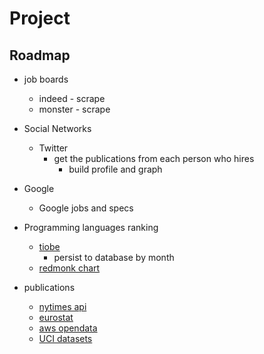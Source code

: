 # Project

## Roadmap

- job boards
    - indeed - scrape
    - monster - scrape

- Social Networks 
    - Twitter
        - get the publications from each person who hires
            - build profile and graph

- Google
    - Google jobs and specs

- Programming languages ranking
    - [tiobe](https://www.tiobe.com/tiobe-index/)
        - persist to database by month
    - [redmonk chart](https://redmonk.com/sogrady/2018/03/07/language-rankings-1-18/)


- publications
    - [nytimes api](http://developer.nytimes.com/article_search_v2.json#/Console/GET/articlesearch.json)
    - [eurostat](http://data.europa.eu/euodp/en/data/)
    - [aws opendata](https://aws.amazon.com/datasets/million-song-dataset/)
    - [UCI datasets](http://archive.ics.uci.edu/ml/index.php)


    




